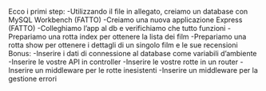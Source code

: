 Ecco i primi step:
-Utilizzando il file in allegato, creiamo un database con MySQL Workbench (FATTO)
-Creiamo una nuova applicazione Express (FATTO)
-Colleghiamo l’app al db e verifichiamo che tutto funzioni
-Prepariamo una rotta index per ottenere la lista dei film
-Prepariamo una rotta show per ottenere i dettagli di un singolo film e le sue recensioni
Bonus:
-Inserire i dati di connessione al database come variabili d’ambiente
-Inserire le vostre API in controller
-Inserire le vostre rotte in un router
-Inserire un middleware per le rotte inesistenti
-Inserire un middleware per la gestione errori
